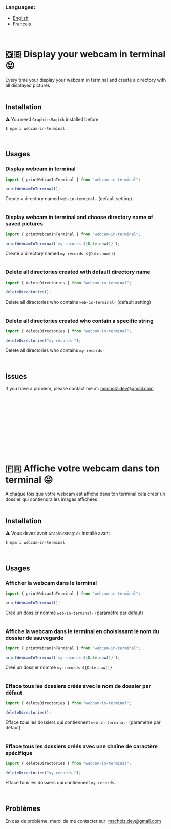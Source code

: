 ### Languages:

- [English](#english)
- [Français](#french)

<br/>

# <a id="english">🇬🇧 Display your webcam in terminal 😝</a>

Every time your display your webcam in terminal and create a directory with all displayed pictures
<br>
<br>

## Installation

⚠️ You need `GraphicsMagick` installed before

```
$ npm i webcam-in-terminal
```

<br>

## Usages

### Display webcam in terminal

```javascript
import { printWebcamInTerminal } from "webcam-in-terminal";

printWebcamInTerminal();
```

Create a directory named `web-in-terminal-` (default setting)
<br>
<br>

### Display webcam in terminal and choose directory name of saved pictures

```javascript
import { printWebcamInTerminal } from "webcam-in-terminal";

printWebcamInTerminal(`my-records-${Date.now()}`);
```

Create a directory named `my-records-${Date.now()}`
<br>
<br>

### Delete all directories created with default directory name

```javascript
import { deleteDirectories } from "webcam-in-terminal";

deleteDirectories();
```

Delete all directories who contains `web-in-terminal-` (default setting)
<br>
<br>

### Delete all directories created who contain a specific string

```javascript
import { deleteDirectories } from "webcam-in-terminal";

deleteDirectories("my-records-");
```

Delete all directories who contains `my-records-`

<br>

## Issues

If you have a problem, please contact me at: mscholz.dev@gmail.com

<br>
<br>
<br>
<br>
<br>
<br>
<br>
<br>
<br>
<br>

# <a id="french">🇫🇷 Affiche votre webcam dans ton terminal 😝</a>

À chaque fois que votre webcam est affiché dans ton terminal cela créer un dossier qui contiendra les images affichées
<br>
<br>

## Installation

⚠️ Vous devez avoir `GraphicsMagick` installé avant

```
$ npm i webcam-in-terminal
```

<br>

## Usages

### Afficher la webcam dans le terminal

```javascript
import { printWebcamInTerminal } from "webcam-in-terminal";

printWebcamInTerminal();
```

Créé un dossier nommé `web-in-terminal-` (paramètre par défaut)
<br>
<br>

### Affiche la webcam dans le terminal en choisissant le nom du dossier de sauvegarde

```javascript
import { printWebcamInTerminal } from "webcam-in-terminal";

printWebcamInTerminal(`my-records-${Date.now()}`);
```

Créé un dossier nommé `my-records-${Date.now()}`
<br>
<br>

### Efface tous les dossiers créés avec le nom de dossier par défaut

```javascript
import { deleteDirectories } from "webcam-in-terminal";

deleteDirectories();
```

Efface tous les dossiers qui contiennent `web-in-terminal-` (paramètre par défaut)
<br>
<br>

### Efface tous les dossiers créés avec une chaîne de caractère spécifique

```javascript
import { deleteDirectories } from "webcam-in-terminal";

deleteDirectories("my-records-");
```

Efface tous les dossiers qui contiennent `my-records-`

<br/>

## Problèmes

En cas de problème, merci de me contacter sur: mscholz.dev@gmail.com
